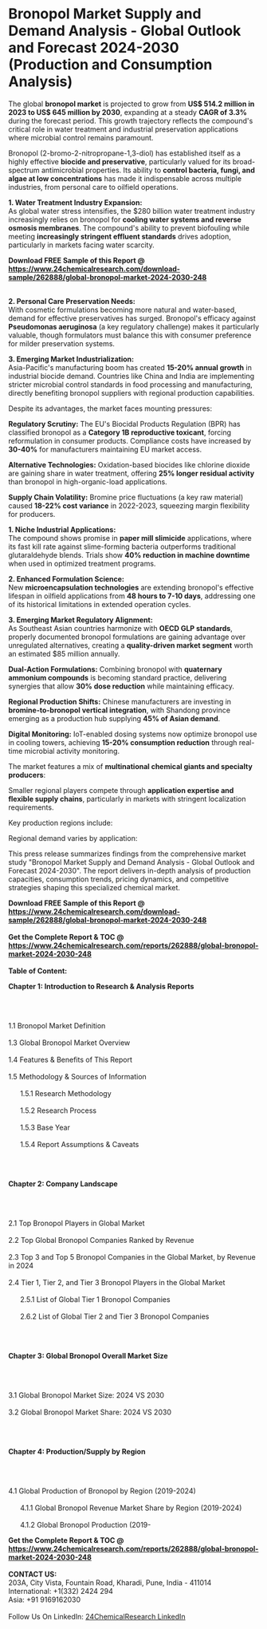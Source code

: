 <h1>Bronopol Market Supply and Demand Analysis - Global Outlook and Forecast 2024-2030 (Production and Consumption Analysis)</h1><p>The global <strong>bronopol market</strong> is projected to grow from <strong>US$ 514.2 million in 2023 to US$ 645 million by 2030</strong>, expanding at a steady <strong>CAGR of 3.3%</strong> during the forecast period. This growth trajectory reflects the compound's critical role in water treatment and industrial preservation applications where microbial control remains paramount.</p><p>Bronopol (2-bromo-2-nitropropane-1,3-diol) has established itself as a highly effective <strong>biocide and preservative</strong>, particularly valued for its broad-spectrum antimicrobial properties. Its ability to <strong>control bacteria, fungi, and algae at low concentrations</strong> has made it indispensable across multiple industries, from personal care to oilfield operations.</p><p><strong>1. Water Treatment Industry Expansion:</strong><br>
As global water stress intensifies, the $280 billion water treatment industry increasingly relies on bronopol for <strong>cooling water systems and reverse osmosis membranes</strong>. The compound's ability to prevent biofouling while meeting <strong>increasingly stringent effluent standards</strong> drives adoption, particularly in markets facing water scarcity.</p><div><b>Download FREE Sample of this Report @ 
            <a href="https://www.24chemicalresearch.com/download-sample/262888/global-bronopol-market-2024-2030-248">
            https://www.24chemicalresearch.com/download-sample/262888/global-bronopol-market-2024-2030-248</a></b></div><br><p><strong>2. Personal Care Preservation Needs:</strong><br>
With cosmetic formulations becoming more natural and water-based, demand for effective preservatives has surged. Bronopol's efficacy against <strong>Pseudomonas aeruginosa</strong> (a key regulatory challenge) makes it particularly valuable, though formulators must balance this with consumer preference for milder preservation systems.</p><p><strong>3. Emerging Market Industrialization:</strong><br>
Asia-Pacific's manufacturing boom has created <strong>15-20% annual growth</strong> in industrial biocide demand. Countries like China and India are implementing stricter microbial control standards in food processing and manufacturing, directly benefiting bronopol suppliers with regional production capabilities.</p><p>Despite its advantages, the market faces mounting pressures:</p><p><strong>Regulatory Scrutiny:</strong> The EU's Biocidal Products Regulation (BPR) has classified bronopol as a <strong>Category 1B reproductive toxicant</strong>, forcing reformulation in consumer products. Compliance costs have increased by <strong>30-40%</strong> for manufacturers maintaining EU market access.</p><p><strong>Alternative Technologies:</strong> Oxidation-based biocides like chlorine dioxide are gaining share in water treatment, offering <strong>25% longer residual activity</strong> than bronopol in high-organic-load applications.</p><p><strong>Supply Chain Volatility:</strong> Bromine price fluctuations (a key raw material) caused <strong>18-22% cost variance</strong> in 2022-2023, squeezing margin flexibility for producers.</p><p><strong>1. Niche Industrial Applications:</strong><br>
The compound shows promise in <strong>paper mill slimicide</strong> applications, where its fast kill rate against slime-forming bacteria outperforms traditional glutaraldehyde blends. Trials show <strong>40% reduction in machine downtime</strong> when used in optimized treatment programs.</p><p><strong>2. Enhanced Formulation Science:</strong><br>
New <strong>microencapsulation technologies</strong> are extending bronopol's effective lifespan in oilfield applications from <strong>48 hours to 7-10 days</strong>, addressing one of its historical limitations in extended operation cycles.</p><p><strong>3. Emerging Market Regulatory Alignment:</strong><br>
As Southeast Asian countries harmonize with <strong>OECD GLP standards</strong>, properly documented bronopol formulations are gaining advantage over unregulated alternatives, creating a <strong>quality-driven market segment</strong> worth an estimated $85 million annually.</p><p><strong>Dual-Action Formulations:</strong> Combining bronopol with <strong>quaternary ammonium compounds</strong> is becoming standard practice, delivering synergies that allow <strong>30% dose reduction</strong> while maintaining efficacy.</p><p><strong>Regional Production Shifts:</strong> Chinese manufacturers are investing in <strong>bromine-to-bronopol vertical integration</strong>, with Shandong province emerging as a production hub supplying <strong>45% of Asian demand</strong>.</p><p><strong>Digital Monitoring:</strong> IoT-enabled dosing systems now optimize bronopol use in cooling towers, achieving <strong>15-20% consumption reduction</strong> through real-time microbial activity monitoring.</p><p>The market features a mix of <strong>multinational chemical giants and specialty producers</strong>:</p><p>Smaller regional players compete through <strong>application expertise and flexible supply chains</strong>, particularly in markets with stringent localization requirements.</p><p>Key production regions include:</p><p>Regional demand varies by application:</p><p>This press release summarizes findings from the comprehensive market study "Bronopol Market Supply and Demand Analysis - Global Outlook and Forecast 2024-2030". The report delivers in-depth analysis of production capacities, consumption trends, pricing dynamics, and competitive strategies shaping this specialized chemical market.</p><div><b>Download FREE Sample of this Report @ 
            <a href="https://www.24chemicalresearch.com/download-sample/262888/global-bronopol-market-2024-2030-248">
            https://www.24chemicalresearch.com/download-sample/262888/global-bronopol-market-2024-2030-248</a></b></div><br><div><b>Get the Complete Report & TOC @ 
            <a href="https://www.24chemicalresearch.com/reports/262888/global-bronopol-market-2024-2030-248">
            https://www.24chemicalresearch.com/reports/262888/global-bronopol-market-2024-2030-248</a></b></div><br>
            <b>Table of Content:</b><p><p><strong>Chapter 1: Introduction to Research &amp; Analysis Reports</strong></p><br />
<br />
<p>1.1 Bronopol Market Definition<br /><br />
1.3 Global Bronopol Market Overview<br /><br />
1.4 Features &amp; Benefits of This Report<br /><br />
1.5 Methodology &amp; Sources of Information<br /><br />
&nbsp;&nbsp;&nbsp;&nbsp;&nbsp; 1.5.1 Research Methodology<br /><br />
&nbsp;&nbsp;&nbsp;&nbsp;&nbsp; 1.5.2 Research Process<br /><br />
&nbsp;&nbsp;&nbsp;&nbsp;&nbsp; 1.5.3 Base Year<br /><br />
&nbsp;&nbsp;&nbsp;&nbsp;&nbsp; 1.5.4 Report Assumptions &amp; Caveats</p><br />
<br />
<p><strong>Chapter 2: Company Landscape</strong></p><br />
<br />
<p>2.1 Top Bronopol Players in Global Market<br /><br />
2.2 Top Global Bronopol Companies Ranked by Revenue<br /><br />
2.3 Top 3 and Top 5 Bronopol Companies in the Global Market, by Revenue in 2024<br /><br />
2.4 Tier 1, Tier 2, and Tier 3 Bronopol Players in the Global Market<br /><br />
&nbsp;&nbsp;&nbsp;&nbsp;&nbsp; 2.5.1 List of Global Tier 1 Bronopol Companies<br /><br />
&nbsp;&nbsp;&nbsp;&nbsp;&nbsp; 2.6.2 List of Global Tier 2 and Tier 3 Bronopol Companies</p><br />
<br />
<p><strong>Chapter 3: Global Bronopol Overall Market Size</strong></p><br />
<br />
<p>3.1 Global Bronopol Market Size: 2024 VS 2030<br /><br />
3.2 Global Bronopol Market Share: 2024 VS 2030</p><br />
<br />
<p><strong>Chapter 4: Production/Supply by Region</strong></p><br />
<br />
<p>4.1 Global Production of Bronopol by Region (2019-2024)<br /><br />
&nbsp;&nbsp;&nbsp;&nbsp;&nbsp; 4.1.1 Global Bronopol Revenue Market Share by Region (2019-2024)<br /><br />
&nbsp;&nbsp;&nbsp;&nbsp;&nbsp; 4.1.2 Global Bronopol Production (2019-</p><div><b>Get the Complete Report & TOC @ 
            <a href="https://www.24chemicalresearch.com/reports/262888/global-bronopol-market-2024-2030-248">
            https://www.24chemicalresearch.com/reports/262888/global-bronopol-market-2024-2030-248</a></b></div><br><b>CONTACT US:</b><br>
            203A, City Vista, Fountain Road, Kharadi, Pune, India - 411014<br>
            International: +1(332) 2424 294<br>
            Asia: +91 9169162030 <br><br>
            Follow Us On LinkedIn: <a href="https://www.linkedin.com/company/24chemicalresearch/">24ChemicalResearch LinkedIn</a>